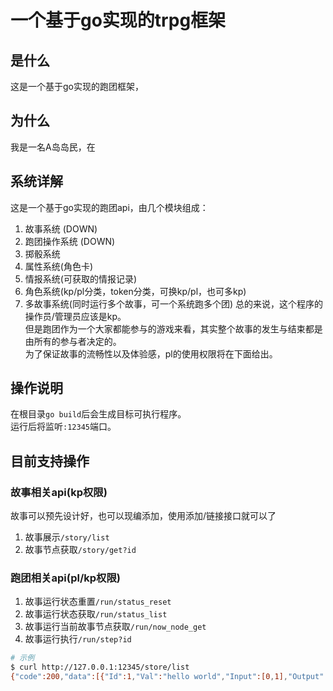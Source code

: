# 一个基于go实现的trpg框架

## 是什么
这是一个基于go实现的跑团框架，

## 为什么
我是一名A岛岛民，在

## 系统详解
这是一个基于go实现的跑团api，由几个模块组成：
1. 故事系统 (DOWN)
2. 跑团操作系统 (DOWN)
3. 掷骰系统
4. 属性系统(角色卡)
5. 情报系统(可获取的情报记录)
6. 角色系统(kp/pl分类，token分类，可换kp/pl，也可多kp)
7. 多故事系统(同时运行多个故事，可一个系统跑多个团)
总的来说，这个程序的操作员/管理员应该是kp。  
但是跑团作为一个大家都能参与的游戏来看，其实整个故事的发生与结束都是由所有的参与者决定的。  
为了保证故事的流畅性以及体验感，pl的使用权限将在下面给出。  

## 操作说明
在根目录`go build`后会生成目标可执行程序。  
运行后将监听`:12345`端口。  

## 目前支持操作
### 故事相关api(kp权限)
故事可以预先设计好，也可以现编添加，使用添加/链接接口就可以了
1. 故事展示`/story/list`
2. 故事节点获取`/story/get?id`

### 跑团相关api(pl/kp权限)
1. 故事运行状态重置`/run/status_reset`
2. 故事运行状态获取`/run/status_list`
3. 故事运行当前故事节点获取`/run/now_node_get`
4. 故事运行执行`/run/step?id`
```bash
# 示例
$ curl http://127.0.0.1:12345/store/list
{"code":200,"data":[{"Id":1,"Val":"hello world","Input":[0,1],"Output":[2]},{"Id":2,"Val":"hello world","Input":[0,1],"Output":[2]}],"msg":"ok"}
```